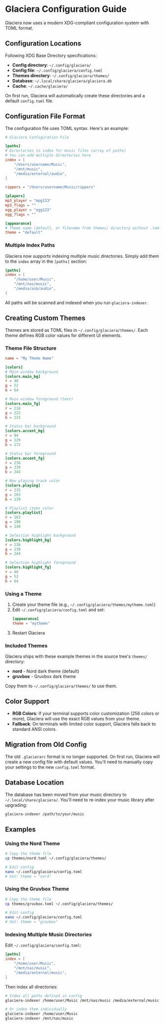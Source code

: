 # Glaciera Configuration Guide

Glaciera now uses a modern XDG-compliant configuration system with TOML format.

## Configuration Locations

Following XDG Base Directory specifications:

- **Config directory**: `~/.config/glaciera/`
- **Config file**: `~/.config/glaciera/config.toml`
- **Themes directory**: `~/.config/glaciera/themes/`
- **Database**: `~/.local/share/glaciera/glaciera.db`
- **Cache**: `~/.cache/glaciera/`

On first run, Glaciera will automatically create these directories and a default `config.toml` file.

## Configuration File Format

The configuration file uses TOML syntax. Here's an example:

```toml
# Glaciera Configuration File

[paths]
# Directories to index for music files (array of paths)
# You can add multiple directories here
index = [
    "/Users/username/Music",
    "/mnt/music",
    "/media/external/audio",
]

rippers = "/Users/username/Music/rippers"

[players]
mp3_player = "mpg123"
mp3_flags = ""
ogg_player = "ogg123"
ogg_flags = ""

[appearance]
# Theme name (default, or filename from themes/ directory without .toml)
theme = "default"
```

### Multiple Index Paths

Glaciera now supports indexing multiple music directories. Simply add them to the `index` array in the `[paths]` section:

```toml
[paths]
index = [
    "/home/user/Music",
    "/mnt/nas/music",
    "/media/usb/audio",
]
```

All paths will be scanned and indexed when you run `glaciera-indexer`.

## Creating Custom Themes

Themes are stored as TOML files in `~/.config/glaciera/themes/`. Each theme defines RGB color values for different UI elements.

### Theme File Structure

```toml
name = "My Theme Name"

[colors]
# Main window background
[colors.main_bg]
r = 46
g = 52
b = 64

# Main window foreground (text)
[colors.main_fg]
r = 216
g = 222
b = 233

# Status bar background
[colors.accent_bg]
r = 94
g = 129
b = 172

# Status bar foreground
[colors.accent_fg]
r = 236
g = 239
b = 244

# Now playing track color
[colors.playing]
r = 235
g = 203
b = 139

# Playlist items color
[colors.playlist]
r = 163
g = 190
b = 140

# Selection highlight background
[colors.highlight_bg]
r = 236
g = 239
b = 244

# Selection highlight foreground
[colors.highlight_fg]
r = 46
g = 52
b = 64
```

### Using a Theme

1. Create your theme file (e.g., `~/.config/glaciera/themes/mytheme.toml`)
2. Edit `~/.config/glaciera/config.toml` and set:
   ```toml
   [appearance]
   theme = "mytheme"
   ```
3. Restart Glaciera

### Included Themes

Glaciera ships with these example themes in the source tree's `themes/` directory:

- **nord** - Nord dark theme (default)
- **gruvbox** - Gruvbox dark theme

Copy them to `~/.config/glaciera/themes/` to use them.

## Color Support

- **RGB Colors**: If your terminal supports color customization (256 colors or more), Glaciera will use the exact RGB values from your theme.
- **Fallback**: On terminals with limited color support, Glaciera falls back to standard ANSI colors.

## Migration from Old Config

The old `.glacierarc` format is no longer supported. On first run, Glaciera will create a new config file with default values. You'll need to manually copy your settings to the new `config.toml` format.

## Database Location

The database has been moved from your music directory to `~/.local/share/glaciera/`. You'll need to re-index your music library after upgrading:

```bash
glaciera-indexer /path/to/your/music
```

## Examples

### Using the Nord Theme

```bash
# Copy the theme file
cp themes/nord.toml ~/.config/glaciera/themes/

# Edit config
nano ~/.config/glaciera/config.toml
# Set: theme = "nord"
```

### Using the Gruvbox Theme

```bash
# Copy the theme file
cp themes/gruvbox.toml ~/.config/glaciera/themes/

# Edit config
nano ~/.config/glaciera/config.toml
# Set: theme = "gruvbox"
```

### Indexing Multiple Music Directories

Edit `~/.config/glaciera/config.toml`:

```toml
[paths]
index = [
    "/home/user/Music",
    "/mnt/nas/music",
    "/media/external/music",
]
```

Then index all directories:

```bash
# Index all paths defined in config
glaciera-indexer /home/user/Music /mnt/nas/music /media/external/music

# Or index them individually
glaciera-indexer /home/user/Music
glaciera-indexer /mnt/nas/music
```
